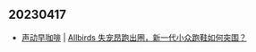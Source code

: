## 20230417
- [声动早咖啡](https://sheng-espresso.fireside.fm/) | [Allbirds 失宠昂跑出圈，新一代小众跑鞋如何突围？](https://sheng-espresso.fireside.fm/249)

